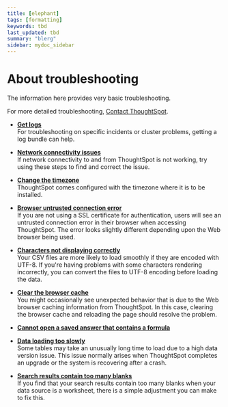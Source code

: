 ```yaml
---
title: [elephant]
tags: [formatting]
keywords: tbd
last_updated: tbd
summary: "blerg"
sidebar: mydoc_sidebar
---
```

# About troubleshooting

The information here provides very basic troubleshooting.

For more detailed troubleshooting, [Contact ThoughtSpot](../misc/contact.html#).

-   **[Get logs](../../admin/troubleshooting/get_logs.html)**  
For troubleshooting on specific incidents or cluster problems, getting a log bundle can help.
-   **[Network connectivity issues](../../admin/troubleshooting/check_connectivity.html)**  
If network connectivity to and from ThoughtSpot is not working, try using these steps to find and correct the issue.
-   **[Change the timezone](../../admin/troubleshooting/set_timezone.html)**  
ThoughtSpot comes configured with the timezone where it is to be installed.
-   **[Browser untrusted connection error](../../admin/troubleshooting/certificate_warning.html)**  
If you are not using a SSL certificate for authentication, users will see an untrusted connection error in their browser when accessing ThoughtSpot. The error looks slightly different depending upon the Web browser being used.
-   **[Characters not displaying correctly](../../admin/loading/char_encoding.html)**  
Your CSV files are more likely to load smoothly if they are encoded with UTF-8. If you're having problems with some characters rendering incorrectly, you can convert the files to UTF-8 encoding before loading the data.
-   **[Clear the browser cache](../../admin/troubleshooting/clear_browser_cache.html)**  
You might occasionally see unexpected behavior that is due to the Web browser caching information from ThoughtSpot. In this case, clearing the browser cache and reloading the page should resolve the problem.
-   **[Cannot open a saved answer that contains a formula](../../admin/troubleshooting/formula_date_problem.html)**  

-   **[Data loading too slowly](../../admin/troubleshooting/data_loading_too_slowly.html)**  
Some tables may take an unusually long time to load due to a high data version issue. This issue normally arises when ThoughtSpot completes an upgrade or the system is recovering after a crash.
-   **[Search results contain too many blanks](../../admin/troubleshooting/search_too_many_blanks.html)**  
If you find that your search results contain too many blanks when your data source is a worksheet, there is a simple adjustment you can make to fix this.

